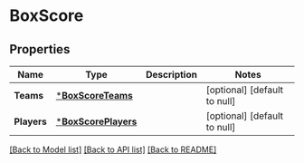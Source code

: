 # BoxScore

## Properties
Name | Type | Description | Notes
------------ | ------------- | ------------- | -------------
**Teams** | [***BoxScoreTeams**](BoxScore_teams.md) |  | [optional] [default to null]
**Players** | [***BoxScorePlayers**](BoxScore_players.md) |  | [optional] [default to null]

[[Back to Model list]](../README.md#documentation-for-models) [[Back to API list]](../README.md#documentation-for-api-endpoints) [[Back to README]](../README.md)


